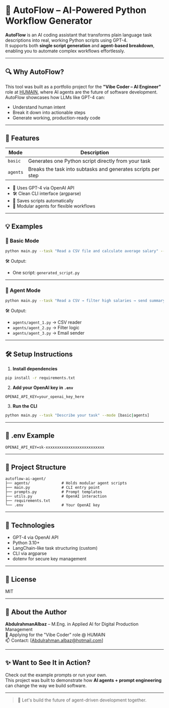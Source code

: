 # 🤖 AutoFlow – AI-Powered Python Workflow Generator

**AutoFlow** is an AI coding assistant that transforms plain language task descriptions into real, working Python scripts using GPT-4.  
It supports both **single script generation** and **agent-based breakdown**, enabling you to automate complex workflows effortlessly.

---

## 🔍 Why AutoFlow?

This tool was built as a portfolio project for the **"Vibe Coder – AI Engineer"** role at [HUMAIN](https://humain.ai), where AI agents are the future of software development. AutoFlow showcases how LLMs like GPT-4 can:
- Understand human intent
- Break it down into actionable steps
- Generate working, production-ready code

---

## 🚀 Features

| Mode         | Description                                                  |
|--------------|--------------------------------------------------------------|
| `basic`      | Generates one Python script directly from your task          |
| `agents`     | Breaks the task into subtasks and generates scripts per step |

- 🧠 Uses GPT-4 via OpenAI API
- 🛠 Clean CLI interface (argparse)
- 📁 Saves scripts automatically
- 🔄 Modular agents for flexible workflows

---

## 💡 Examples

### 🧾 Basic Mode

```bash
python main.py --task "Read a CSV file and calculate average salary" --mode basic
```

🛠 Output:
- One script: `generated_script.py`

---

### 🔁 Agent Mode

```bash
python main.py --task "Read a CSV → filter high salaries → send summary email" --mode agents
```

🛠 Output:
- `agents/agent_1.py` → CSV reader
- `agents/agent_2.py` → Filter logic
- `agents/agent_3.py` → Email sender

---

## 🛠 Setup Instructions

1. **Install dependencies**

```bash
pip install -r requirements.txt
```

2. **Add your OpenAI key in `.env`**

```env
OPENAI_API_KEY=your_openai_key_here
```

3. **Run the CLI**

```bash
python main.py --task "Describe your task" --mode [basic|agents]
```

---

## 🔐 .env Example

```
OPENAI_API_KEY=sk-xxxxxxxxxxxxxxxxxxxxxxxxxx
```

---

## 📂 Project Structure

```
autoflow-ai-agent/
├── agents/              # Holds modular agent scripts
├── main.py              # CLI entry point
├── prompts.py           # Prompt templates
├── utils.py             # OpenAI interaction
├── requirements.txt
└── .env                 # Your OpenAI key
```

---

## 🧠 Technologies

- GPT-4 via OpenAI API
- Python 3.10+
- LangChain-like task structuring (custom)
- CLI via argparse
- dotenv for secure key management

---

## 📄 License

MIT

---

## 🙋 About the Author

**AbdulrahmanAlbaz** – M.Eng. in Applied AI for Digital Production Management  
💼 Applying for the "Vibe Coder" role @ HUMAIN  
📫 Contact: [Abdulrahman.albaz@hotmail.com]

---

## ✨ Want to See It in Action?

Check out the example prompts or run your own.  
This project was built to demonstrate how **AI agents + prompt engineering** can change the way we build software.

---

> 🔗 Let's build the future of agent-driven development together.
